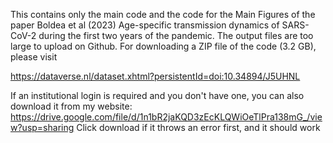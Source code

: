 This contains only the main code and the code for the Main Figures of the paper Boldea et al (2023) Age-specific transmission dynamics of
SARS-CoV-2 during the first two years of the
pandemic. The output files are too large to upload on Github. For downloading a ZIP file of the code (3.2 GB), please visit

https://dataverse.nl/dataset.xhtml?persistentId=doi:10.34894/J5UHNL

If an institutional login is required and you don't have one, you can also download it from my website:
https://drive.google.com/file/d/1n1bR2jaKQD3zEcKLQWiOeTlPra138mG_/view?usp=sharing
Click download if it throws an error first, and it should work
